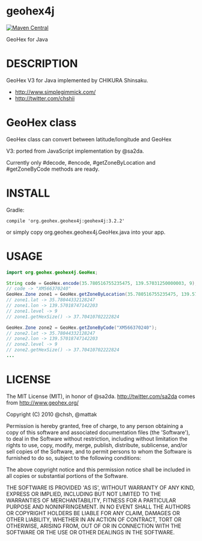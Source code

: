 # geohex4j

[![Maven Central](https://maven-badges.herokuapp.com/maven-central/org.geohex.geohex4j/geohex4j/badge.svg)](https://maven-badges.herokuapp.com/maven-central/cz.jirutka.rsql/rsql-parser)

GeoHex for Java

# DESCRIPTION

GeoHex V3 for Java implemented by CHIKURA Shinsaku.

- http://www.simplegimmick.com/
- http://twitter.com/chshii

# GeoHex class

GeoHex class can convert between latitude/longitude and GeoHex

V3: ported from JavaScript implementation by @sa2da.

Currently only #decode, #encode, #getZoneByLocation and #getZoneByCode methods are ready.

# INSTALL

Gradle:

```
compile 'org.geohex.geohex4j:geohex4j:3.2.2'
```

or simply copy org.geohex.geohex4j.GeoHex.java into your app.

# USAGE

```java
import org.geohex.geohex4j.GeoHex;

String code = GeoHex.encode(35.780516755235475, 139.57031250000003, 9);
// code -> "XM566370240"
GeoHex.Zone zone1 = GeoHex.getZoneByLocation(35.780516755235475, 139.57031250000003, 9);
// zone1.lat -> 35.78044332128247
// zone1.lon -> 139.57018747142203
// zone1.level -> 9
// zone1.getHexSize() -> 37.70410702222824

GeoHex.Zone zone2 = GeoHex.getZoneByCode("XM566370240");
// zone2.lat -> 35.78044332128247
// zone2.lon -> 139.57018747142203
// zone2.level -> 9
// zone2.getHexSize() -> 37.70410702222824
...
```

# LICENSE

The MIT License (MIT), in honor of @sa2da. http://twitter.com/sa2da
comes from http://www.geohex.org/

Copyright (C) 2010 @chsh, @mattak

Permission is hereby granted, free of charge, to any person obtaining
a copy of this software and associated documentation files (the
'Software'), to deal in the Software without restriction, including
without limitation the rights to use, copy, modify, merge, publish,
distribute, sublicense, and/or sell copies of the Software, and to
permit persons to whom the Software is furnished to do so, subject to
the following conditions:

The above copyright notice and this permission notice shall be
included in all copies or substantial portions of the Software.

THE SOFTWARE IS PROVIDED 'AS IS', WITHOUT WARRANTY OF ANY KIND,
EXPRESS OR IMPLIED, INCLUDING BUT NOT LIMITED TO THE WARRANTIES OF
MERCHANTABILITY, FITNESS FOR A PARTICULAR PURPOSE AND NONINFRINGEMENT.
IN NO EVENT SHALL THE AUTHORS OR COPYRIGHT HOLDERS BE LIABLE FOR ANY
CLAIM, DAMAGES OR OTHER LIABILITY, WHETHER IN AN ACTION OF CONTRACT,
TORT OR OTHERWISE, ARISING FROM, OUT OF OR IN CONNECTION WITH THE
SOFTWARE OR THE USE OR OTHER DEALINGS IN THE SOFTWARE.
